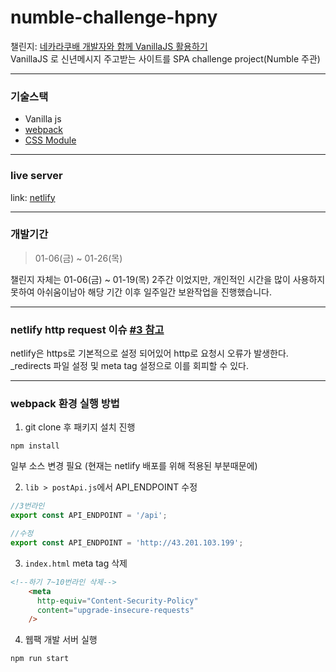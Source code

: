 # numble-challenge-hpny
챌린지: [네카라쿠배 개발자와 함께 VanillaJS 활용하기](https://www.numble.it/501cc258-649f-4c73-b64b-bb4fea000640)
<br>VanillaJS 로 신년메시지 주고받는 사이트를 SPA challenge project(Numble 주관)

---
### 기술스택
- Vanilla js
- [webpack](https://webpack.js.org/)
- [CSS Module](https://webpack.js.org/loaders/css-loader/#pure-css-css-modules-and-postcss)


---
### live server
link: [netlify](https://taupe-licorice-34a149.netlify.app/)

---
### 개발기간
> 01-06(금) ~ 01-26(목) 

챌린지 자체는 01-06(금) ~ 01-19(목) 2주간 이었지만, 개인적인 시간을 많이 사용하지 못하여 아쉬움이남아
해당 기간 이후 일주일간 보완작업을 진행했습니다.

---
### netlify http request 이슈 [#3 참고](https://github.com/wjdwjdtn92/numble-challenge-hpny/pull/3)
netlify은 https로 기본적으로 설정 되어있어 http로 요청시 오류가 발생한다.
_redirects 파일 설정 및 meta tag 설정으로 이를 회피할 수 있다.

---

### webpack 환경 실행 방법
1. git clone 후 패키지 설치 진행
```
npm install
```
일부 소스 변경 필요 (현재는 netlify 배포를 위해 적용된 부분때문에)

2. `lib > postApi.js`에서 API_ENDPOINT 수정 

```js
//3번라인
export const API_ENDPOINT = '/api';

//수정
export const API_ENDPOINT = 'http://43.201.103.199';

```

3. `index.html` meta tag 삭제
```html
<!--하기 7~10번라인 삭제-->
    <meta
      http-equiv="Content-Security-Policy"
      content="upgrade-insecure-requests"
    />
```
4. 웹팩 개발 서버 실행
```
npm run start
```

